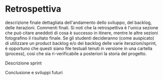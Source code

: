 # Retrospettiva

descrizione finale dettagliata dell'andamento dello sviluppo, del backlog, delle iterazioni. Commenti finali.
Si noti che la retrospettiva è l'unica sezione che può citare aneddoti di cosa è successo in itinere, mentre le altre sezioni fotografino il risultato finale. Se gli studenti decideranno (come auspicato) di utilizzare un product backlog e/o dei backlog delle varie iterazioni/sprint, è opportuno che questi siano file testuali tenuti in versione in una cartella (process), così che sia ri-verificabile a posteriori la storia del progetto.


Descrizione sprint

Conclusione e sviluppi futuri
